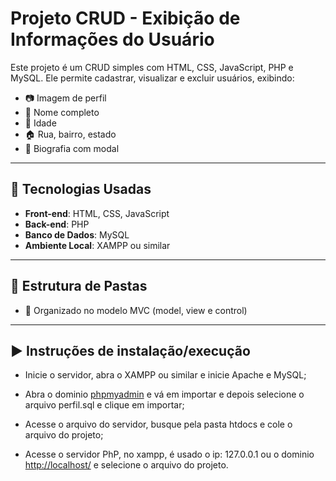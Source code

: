 # Projeto CRUD - Exibição de Informações do Usuário

Este projeto é um CRUD simples com HTML, CSS, JavaScript, PHP e MySQL. Ele permite cadastrar, visualizar e excluir usuários, exibindo:

- 📷 Imagem de perfil  
- 🧍 Nome completo  
- 🎂 Idade  
- 🏠 Rua, bairro, estado  
- 📝 Biografia com modal

---

## 🚀 Tecnologias Usadas

- **Front-end**: HTML, CSS, JavaScript  
- **Back-end**: PHP  
- **Banco de Dados**: MySQL  
- **Ambiente Local**: XAMPP ou similar

---

## 📁 Estrutura de Pastas

- 📁 Organizado no modelo MVC (model, view e control)  

---

## ▶️ Instruções de instalação/execução

- Inicie o servidor, abra o XAMPP ou similar e inicie Apache e MySQL;

- Abra o dominio [phpmyadmin](http://localhost/phpmyadmin) e vá em importar e depois selecione o arquivo perfil.sql e clique em importar;

- Acesse o arquivo do servidor, busque pela pasta htdocs e cole o arquivo do projeto;

- Acesse o servidor PhP, no xampp, é usado o ip: 127.0.0.1 ou o dominio [http://localhost/](http://localhost/) e selecione o arquivo do projeto.

